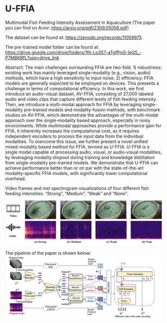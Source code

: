 # U-FFIA
Multimodal Fish Feeding Intensity Assessment in Aquaculture (The paper you can find on Arxiv: https://arxiv.org/pdf/2309.05058.pdf)

The dataset can be found at: https://zenodo.org/records/11059975

The pre-trained model folder can be found at: https://drive.google.com/drive/folders/1fh-Lo3S7-aTgfPni5-IeG5_-P7MBKBfL?usp=drive_link

Abstract: The main challenges surrounding FFIA are two-fold. 1) robustness: existing work has mainly leveraged single-modality (e.g., vision, audio) methods, which have a high sensitivity to input noise. 2) efficiency: FFIA models are generally expected to be employed on devices. This presents a challenge in terms of computational efficiency. In this work, we first introduce an audio-visual dataset, AV-FFIA, consisting of 27,000 labeled audio and video clips that capture different levels of fish feeding intensity. Then, we introduce a multi-modal approach for FFIA by leveraging single-modality pre-trained models and modality-fusion methods, with benchmark studies on AV-FFIA, which demonstrate the advantages of the multi-modal approach over the single-modality based approach, especially in noisy environments. While multimodal approaches provide a performance gain for FFIA, it inherently increases the computational cost, as it requires independent encoders to process the input data from the individual modalities. To overcome this issue, we further present a novel unified mixed-modality based method for FFIA, termed as U-FFIA. U-FFIA is a single model capable of processing audio, visual, or audio-visual modalities, by leveraging modality dropout during training and knowledge distillation from single-modality pre-trained models. We demonstrate that U-FFIA can achieve performance better than or on par with the state-of-the-art modality-specific FFIA models, with significantly lower computational overhead.

 Video frames and mel spectrogram visualizations of four different fish feeding intensities: “Strong”, “Medium”, “Weak” and “None”.
 
![image](https://github.com/FishMaster93/U-FFIA/blob/main/fish_feeding-min.png) 


The pipeline of the paper is shown below:
![image](https://github.com/FishMaster93/U-FFIA/blob/main/pipline.png) 

